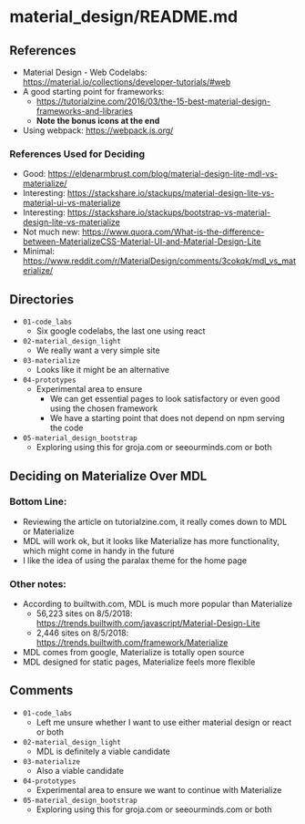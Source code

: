 
# material_design/README.md

## References

- Material Design - Web Codelabs: https://material.io/collections/developer-tutorials/#web
- A good starting point for frameworks:
  - https://tutorialzine.com/2016/03/the-15-best-material-design-frameworks-and-libraries
  - **Note the bonus icons at the end**
- Using webpack: https://webpack.js.org/

### References Used for Deciding

- Good: https://eldenarmbrust.com/blog/material-design-lite-mdl-vs-materialize/
- Interesting: https://stackshare.io/stackups/material-design-lite-vs-material-ui-vs-materialize
- Interesting: https://stackshare.io/stackups/bootstrap-vs-material-design-lite-vs-materialize
- Not much new: https://www.quora.com/What-is-the-difference-between-MaterializeCSS-Material-UI-and-Material-Design-Lite
- Minimal: https://www.reddit.com/r/MaterialDesign/comments/3cokqk/mdl_vs_materialize/

## Directories

- `01-code_labs`
  - Six google codelabs, the last one using react
- `02-material_design_light`
  - We really want a very simple site
- `03-materialize`
  - Looks like it might be an alternative
- `04-prototypes`
  - Experimental area to ensure
    - We can get essential pages to look satisfactory or even good using the chosen framework
    - We have a starting point that does not depend on npm serving the code
- `05-material_design_bootstrap`
  - Exploring using this for groja.com or seeourminds.com or both

## Deciding on Materialize Over MDL

### Bottom Line:

- Reviewing the article on tutorialzine.com, it really comes down to MDL or Materialize
- MDL will work ok, but it looks like Materialize has more functionality, which might come in handy in the future
- I like the idea of using the paralax theme for the home page

### Other notes:

- According to builtwith.com, MDL is much more popular than Materialize
  - 56,223 sites on 8/5/2018: https://trends.builtwith.com/javascript/Material-Design-Lite
  - 2,446 sites on 8/5/2018: https://trends.builtwith.com/framework/Materialize
- MDL comes from google, Materialize is totally open source
- MDL designed for static pages, Materialize feels more flexible

## Comments

- `01-code_labs`
  - Left me unsure whether I want to use either material design or react or both
- `02-material_design_light`
  - MDL is definitely a viable candidate
- `03-materialize`
  - Also a viable candidate
- `04-prototypes`
  - Experimental area to ensure we want to continue with Materialize
- `05-material_design_bootstrap`
  - Exploring using this for groja.com or seeourminds.com or both

